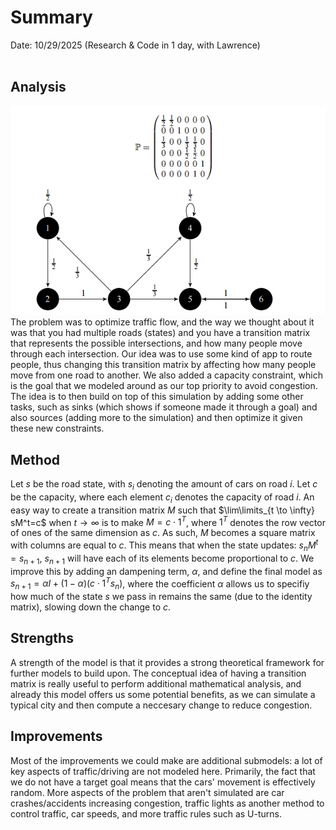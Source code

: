 # Summary
Date: 10/29/2025 (Research & Code in 1 day, with Lawrence)
<br>
<br>
## Analysis
![Sample Transition Matrix Photo](W3qGH.png)<br>
The problem was to optimize traffic flow, and the way we thought about it was that you had multiple roads (states) and you have a transition matrix that represents the possible intersections, and how many people move through each intersection. Our idea was to use some kind of app to route people, thus changing this transition matrix by affecting how many people move from one road to another. We also added a capacity constraint, which is the goal that we modeled around as our top priority to avoid congestion.
The idea is to then build on top of this simulation by adding some other tasks, such as sinks (which shows if someone made it through a goal) and also sources (adding more to the simulation) and then optimize it given these new constraints.

## Method
Let $s$ be the road state, with $s_i$ denoting the amount of cars on road $i$. Let $c$ be the capacity, where each element $c_i$ denotes the capacity of road $i$. An easy way to create a transition matrix $M$ such that $\lim\limits_{t \to \infty} sM^t=c$ when $t \rightarrow \infty$ is to make $M=c \cdot1^T$, where $1^T$ denotes the row vector of ones of the same dimension as $c$. As such, $M$ becomes a square matrix with columns are equal to $c$. This means that when the state updates: $s_nM^t=s_{n+1}$, $s_{n+1}$ will have each of its elements become proportional to $c$. We improve this by adding an dampening term, $\alpha$, and define the final model as $s_{n+1}=\alpha I+(1-\alpha)(c \cdot 1^Ts_{n})$, where the coefficient $\alpha$ allows us to specifiy how much of the state $s$ we pass in remains the same (due to the identity matrix), slowing down the change to $c$.
## Strengths
A strength of the model is that it provides a strong theoretical framework for further models to build upon. The conceptual idea of having a transition matrix is really useful to perform additional mathematical analysis, and already this model offers us some potential benefits, as we can simulate a typical city and then compute a neccesary change to reduce congestion. 
## Improvements
Most of the improvements we could make are additional submodels: a lot of key aspects of traffic/driving are not modeled here. Primarily, the fact that we do not have a target goal means that the cars' movement is effectively random. More aspects of the problem that aren't simulated are car crashes/accidents increasing congestion, traffic lights as another method to control traffic, car speeds, and more traffic rules such as U-turns. 

